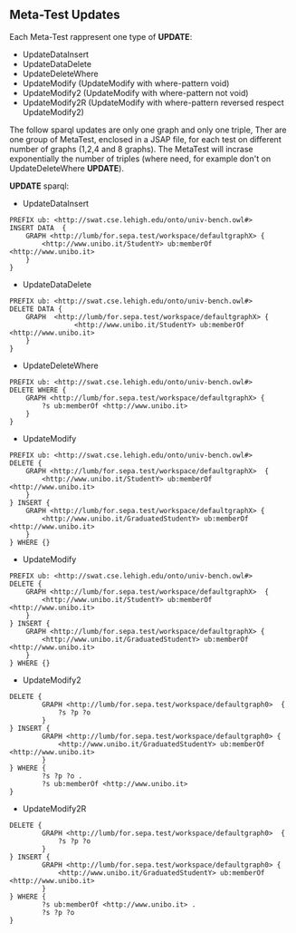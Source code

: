 ## Meta-Test Updates


Each Meta-Test rappresent one type of **UPDATE**:

- UpdateDataInsert
- UpdateDataDelete
- UpdateDeleteWhere
- UpdateModify (UpdateModify with where-pattern void)
- UpdateModify2 (UpdateModify with where-pattern not void)
- UpdateModify2R (UpdateModify with where-pattern reversed respect UpdateModify2)


The follow sparql updates are only one graph and only one triple,
Ther are one group of MetaTest, enclosed in a JSAP file, for each test on different number of graphs (1,2,4 and 8 graphs).
The MetaTest will incrase exponentially the number of triples (where need, for example don't on UpdateDeleteWhere **UPDATE**).

**UPDATE** sparql:

- UpdateDataInsert

```sparql
PREFIX ub: <http://swat.cse.lehigh.edu/onto/univ-bench.owl#>
INSERT DATA  {  
	GRAPH <http://lumb/for.sepa.test/workspace/defaultgraphX> { 
		<http://www.unibo.it/StudentY> ub:memberOf <http://www.unibo.it>
	}
}	
```

- UpdateDataDelete

```sparql
PREFIX ub: <http://swat.cse.lehigh.edu/onto/univ-bench.owl#>
DELETE DATA { 
	GRAPH  <http://lumb/for.sepa.test/workspace/defaultgraphX> { 
				<http://www.unibo.it/StudentY> ub:memberOf <http://www.unibo.it>
	}
}	
```

- UpdateDeleteWhere

```sparql
PREFIX ub: <http://swat.cse.lehigh.edu/onto/univ-bench.owl#>
DELETE WHERE {
	GRAPH <http://lumb/for.sepa.test/workspace/defaultgraphX> { 
		?s ub:memberOf <http://www.unibo.it>
	} 
}	
```

- UpdateModify

```sparql
PREFIX ub: <http://swat.cse.lehigh.edu/onto/univ-bench.owl#>
DELETE { 
	GRAPH <http://lumb/for.sepa.test/workspace/defaultgraphX>  {
		<http://www.unibo.it/StudentY> ub:memberOf <http://www.unibo.it>
	} 
} INSERT {
	GRAPH <http://lumb/for.sepa.test/workspace/defaultgraphX> {		
		<http://www.unibo.it/GraduatedStudentY> ub:memberOf <http://www.unibo.it>
	}
} WHERE {}
```

- UpdateModify

```sparql
PREFIX ub: <http://swat.cse.lehigh.edu/onto/univ-bench.owl#>
DELETE { 
	GRAPH <http://lumb/for.sepa.test/workspace/defaultgraphX>  {
		<http://www.unibo.it/StudentY> ub:memberOf <http://www.unibo.it>
	} 
} INSERT {
	GRAPH <http://lumb/for.sepa.test/workspace/defaultgraphX> {		
		<http://www.unibo.it/GraduatedStudentY> ub:memberOf <http://www.unibo.it>
	}
} WHERE {}
```


- UpdateModify2

```sparql
DELETE {  
		GRAPH <http://lumb/for.sepa.test/workspace/defaultgraph0>  {
			?s ?p ?o
		} 
} INSERT {  
		GRAPH <http://lumb/for.sepa.test/workspace/defaultgraph0> {			
			<http://www.unibo.it/GraduatedStudentY> ub:memberOf <http://www.unibo.it>
		} 
} WHERE {
		?s ?p ?o .
		?s ub:memberOf <http://www.unibo.it>
}
```

- UpdateModify2R

```sparql
DELETE {  
		GRAPH <http://lumb/for.sepa.test/workspace/defaultgraph0>  {
			?s ?p ?o
		} 
} INSERT {  
		GRAPH <http://lumb/for.sepa.test/workspace/defaultgraph0> {			
			<http://www.unibo.it/GraduatedStudentY> ub:memberOf <http://www.unibo.it>
		} 
} WHERE {
		?s ub:memberOf <http://www.unibo.it> .
		?s ?p ?o 
}
```